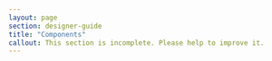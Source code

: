 ```yaml
---
layout: page
section: designer-guide
title: "Components"
callout: This section is incomplete. Please help to improve it.
---
```

